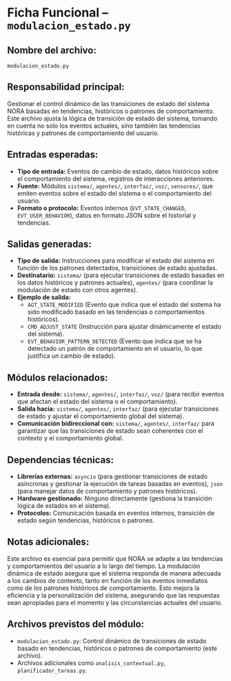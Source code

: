 # Ficha Funcional – `modulacion_estado.py`

## Nombre del archivo:
`modulacion_estado.py`

## Responsabilidad principal:
Gestionar el control dinámico de las transiciones de estado del sistema NORA basadas en tendencias, históricos o patrones de comportamiento. Este archivo ajusta la lógica de transición de estado del sistema, tomando en cuenta no solo los eventos actuales, sino también las tendencias históricas y patrones de comportamiento del usuario.

## Entradas esperadas:
- **Tipo de entrada:** Eventos de cambio de estado, datos históricos sobre el comportamiento del sistema, registros de interacciones anteriores.
- **Fuente:** Módulos `sistema/`, `agentes/`, `interfaz/`, `voz/`, `sensores/`, que emiten eventos sobre el estado del sistema o el comportamiento del usuario.
- **Formato o protocolo:** Eventos internos (`EVT_STATE_CHANGED`, `EVT_USER_BEHAVIOR`), datos en formato JSON sobre el historial y tendencias.

## Salidas generadas:
- **Tipo de salida:** Instrucciones para modificar el estado del sistema en función de los patrones detectados, transiciones de estado ajustadas.
- **Destinatario:** `sistema/` (para ejecutar transiciones de estado basadas en los datos históricos y patrones actuales), `agentes/` (para coordinar la modulación de estado con otros agentes).
- **Ejemplo de salida:**
  - `AGT_STATE_MODIFIED` (Evento que indica que el estado del sistema ha sido modificado basado en las tendencias o comportamientos históricos).
  - `CMD_ADJUST_STATE` (Instrucción para ajustar dinámicamente el estado del sistema).
  - `EVT_BEHAVIOR_PATTERN_DETECTED` (Evento que indica que se ha detectado un patrón de comportamiento en el usuario, lo que justifica un cambio de estado).

## Módulos relacionados:
- **Entrada desde:** `sistema/`, `agentes/`, `interfaz/`, `voz/` (para recibir eventos que afectan el estado del sistema o el comportamiento).
- **Salida hacia:** `sistema/`, `agentes/`, `interfaz/` (para ejecutar transiciones de estado y ajustar el comportamiento global del sistema).
- **Comunicación bidireccional con:** `sistema/`, `agentes/`, `interfaz/` para garantizar que las transiciones de estado sean coherentes con el contexto y el comportamiento global.

## Dependencias técnicas:
- **Librerías externas:** `asyncio` (para gestionar transiciones de estado asíncronas y gestionar la ejecución de tareas basadas en eventos), `json` (para manejar datos de comportamiento y patrones históricos).
- **Hardware gestionado:** Ninguno directamente (gestiona la transición lógica de estados en el sistema).
- **Protocolos:** Comunicación basada en eventos internos, transición de estado según tendencias, históricos o patrones.

## Notas adicionales:
Este archivo es esencial para permitir que NORA se adapte a las tendencias y comportamientos del usuario a lo largo del tiempo. La modulación dinámica de estado asegura que el sistema responda de manera adecuada a los cambios de contexto, tanto en función de los eventos inmediatos como de los patrones históricos de comportamiento. Esto mejora la eficiencia y la personalización del sistema, asegurando que las respuestas sean apropiadas para el momento y las circunstancias actuales del usuario.

## Archivos previstos del módulo:
- `modulacion_estado.py`: Control dinámico de transiciones de estado basado en tendencias, históricos o patrones de comportamiento (este archivo).
- Archivos adicionales como `analisis_contextual.py`, `planificador_tareas.py`.
